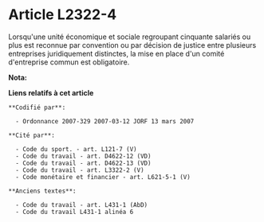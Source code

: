 # Article L2322-4

Lorsqu'une unité économique et sociale regroupant cinquante salariés ou plus est reconnue par convention ou par décision de
justice entre plusieurs entreprises juridiquement distinctes, la mise en place d'un comité d'entreprise commun est
obligatoire.

**Nota:**



**Liens relatifs à cet article**

	**Codifié par**:

	  - Ordonnance 2007-329 2007-03-12 JORF 13 mars 2007

	**Cité par**:

	  - Code du sport. - art. L121-7 (V)
	  - Code du travail - art. D4622-12 (VD)
	  - Code du travail - art. D4622-13 (VD)
	  - Code du travail - art. L3322-2 (V)
	  - Code monétaire et financier - art. L621-5-1 (V)

	**Anciens textes**:

	  - Code du travail - art. L431-1 (AbD)
	  - Code du travail L431-1 alinéa 6
